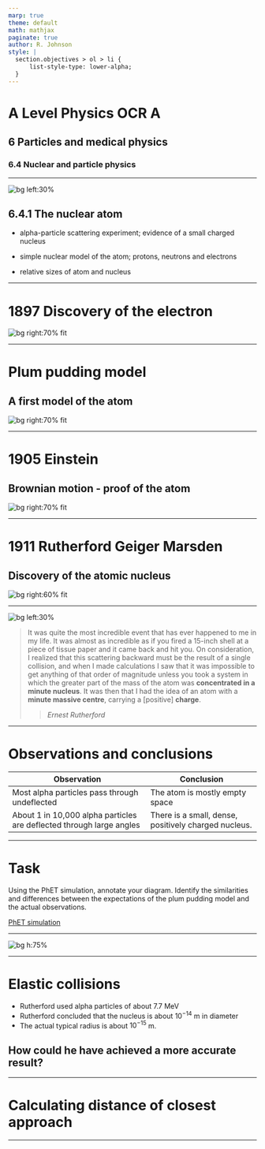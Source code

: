 ```yaml
---
marp: true
theme: default
math: mathjax
paginate: true
author: R. Johnson
style: |
  section.objectives > ol > li {
      list-style-type: lower-alpha;
  }
---
```


# A Level Physics OCR A
## 6 Particles and medical physics
### 6.4 Nuclear and particle physics

---

<!-- _class: objectives -->

![bg left:30%](https://upload.wikimedia.org/wikipedia/commons/thumb/f/f8/Sir_Ernest_Rutherford_LCCN2014716719_-_restoration1.jpg/1280px-Sir_Ernest_Rutherford_LCCN2014716719_-_restoration1.jpg)
## 6.4.1 The nuclear atom


- alpha-particle scattering experiment; evidence of a small charged nucleus

- simple nuclear model of the atom; protons, neutrons and electrons

- relative sizes of atom and nucleus

---

# 1897 Discovery of the electron 

![bg right:70% fit](https://upload.wikimedia.org/wikipedia/commons/0/08/Thomson_cathode_ray_exp.gif)

---

# Plum pudding model

## A first model of the atom

![bg right:70% fit](https://upload.wikimedia.org/wikipedia/commons/2/26/Plum_pudding_model.svg)

---

# 1905 Einstein

## Brownian motion - proof of the atom

![bg right:70% fit](https://upload.wikimedia.org/wikipedia/commons/thumb/c/c2/Brownian_motion_large.gif/220px-Brownian_motion_large.gif)

---

# 1911 Rutherford Geiger Marsden

## Discovery of the atomic nucleus

![bg right:60% fit](https://upload.wikimedia.org/wikipedia/commons/f/f9/Geiger-Marsden_experiment_expectation_and_result.svg)

---

![bg left:30%](https://upload.wikimedia.org/wikipedia/commons/thumb/f/f8/Sir_Ernest_Rutherford_LCCN2014716719_-_restoration1.jpg/1280px-Sir_Ernest_Rutherford_LCCN2014716719_-_restoration1.jpg)

> It was quite the most incredible event that has ever happened to me in my life. It was almost as incredible as if you fired a 15-inch shell at a piece of tissue paper and it came back and hit you. On consideration, I realized that this scattering backward must be the result of a single collision, and when I made calculations I saw that it was impossible to get anything of that order of magnitude unless you took a system in which the greater part of the mass of the atom was **concentrated in a minute nucleus**. It was then that I had the idea of an atom with a **minute massive centre**, carrying a [positive] **charge**.
>> *Ernest Rutherford*

---

# Observations and conclusions

| Observation      | Conclusion |
| ----------- | ----------- |
| Most alpha particles pass through undeflected | The atom is mostly empty space       |
| About 1 in 10,000 alpha particles are deflected through large angles   | There is a small, dense, positively charged nucleus.|

---

# Task

Using the PhET simulation, annotate your diagram. Identify the similarities and differences between the expectations of the plum pudding model and the actual observations.

[PhET simulation](https://phet.colorado.edu/sims/html/rutherford-scattering/latest/rutherford-scattering_en.html)

---

![bg h:75%](https://upload.wikimedia.org/wikipedia/commons/f/f9/Geiger-Marsden_experiment_expectation_and_result.svg)

---

# Elastic collisions

- Rutherford used alpha particles of about 7.7 MeV
- Rutherford concluded that the nucleus is about $10^{-14}$ m in diameter
- The actual typical radius is about $10^{-15}$ m.

## How could he have achieved a more accurate result?

---

# Calculating distance of closest approach


---
